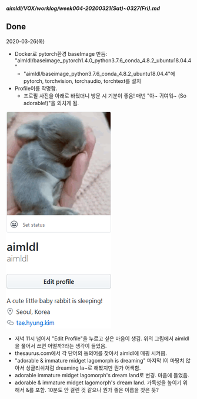 ##### aimldl/VOX/worklog/week004-20200321(Sat)~0327(Fri).md

## Done
2020-03-26(목)
* Docker로 pytorch환경 baseImage 만듬: "aimldl/baseimage_pytorch1.4.0_python3.7.6_conda_4.8.2_ubuntu18.04.4"
  * "aimldl/baseimage_python3.7.6_conda_4.8.2_ubuntu18.04.4"에 pytorch, torchvision, torchaudio, torchtext를 설치
* Profile이름 작명함.
  * 프로필 사진을 아래로 바꿨더니 방문 시 기분이 좋음! 매번 "아~ 귀여워~ (So adorable!)"을 외치게 됨.
  
<img src="images/github_aimldl-a_cute_little_baby_rabbit_is_sleeping.png">

  * 저녁 11시 넘어서 "Edit Profile"을 누르고 싶은 마음이 생김. 위의 그림에서 aimldl을 풀어서 쓰면 어떨까?라는 생각이 들었음.
  * thesaurus.com에서 각 단어의 동의어를 찾아서 aimldl에 매핑 시켜봄.
  * "adorable & immature midget lagomorph is dreaming" 마지막 l이 마땅치 않아서 싱글리쉬처럼 dreaming la~로 해봤지만 뭔가 어색함.
  * adorable immature midget lagomorph's dream land로 변경. 마음에 들었음.
  * adorable & immature midget lagomorph's dream land. 가독성을 높이기 위해서 &를 포함. 10분도 안 걸린 것 같으나 뭔가 좋은 이름을 찾은 듯?
